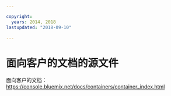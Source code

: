 ```yaml
---

copyright:
  years: 2014, 2018
lastupdated: "2018-09-10"

---
```



# 面向客户的文档的源文件

面向客户的文档：https://console.bluemix.net/docs/containers/container_index.html




